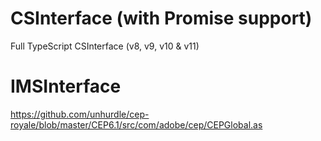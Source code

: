 # CSInterface (with Promise support)
Full TypeScript CSInterface (v8, v9, v10 &amp; v11)

# IMSInterface
https://github.com/unhurdle/cep-royale/blob/master/CEP6.1/src/com/adobe/cep/CEPGlobal.as
